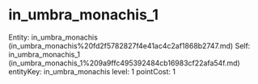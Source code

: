 # in_umbra_monachis_1

Entity: in_umbra_monachis (in_umbra_monachis%20fd2f5782827f4e41ac4c2af1868b2747.md)
Self: in_umbra_monachis_1 (in_umbra_monachis_1%209a9ffc495392484cb16983cf22afa54f.md)
entityKey: in_umbra_monachis
level: 1
pointCost: 1